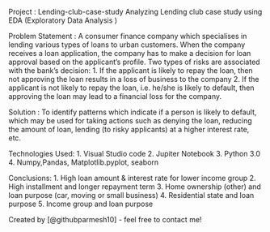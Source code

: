 
Project : Lending-club-case-study
          Analyzing  Lending club case study using EDA (Exploratory Data Analysis )
          
Problem Statement : 
          A consumer finance company which specialises in lending various types of loans to urban customers. 
          When the company receives a loan application, the company has to make a decision for loan approval 
          based on the applicant’s profile. Two types of risks are associated with the bank’s decision:
          1. If the applicant is likely to repay the loan, then not approving the loan results in a loss of 
              business to the company
          2. If the applicant is not likely to repay the loan, i.e. he/she is likely to default, then approving 
              the loan may lead to a financial loss for the company.

Solution :  To identify patterns which indicate if a person is likely to default, which may be used for taking 
          actions such as denying the loan, reducing the amount of loan, lending (to risky applicants) at a higher
          interest rate, etc.

Technologies Used: 1. Visual Studio code
                   2. Jupiter Notebook
                   3. Python 3.0
                   4. Numpy,Pandas, Matplotlib.pyplot, seaborn
                   
 Conclusions: 1. High loan amount & interest rate for lower income group
              2. High installment and longer repayment term
              3. Home ownership (other) and loan purpose (car, moving or small business)
              4. Residential state and loan purpose
              5. Income group and loan purpose
 
Created by [@githubparmesh10] - feel free to contact me!
